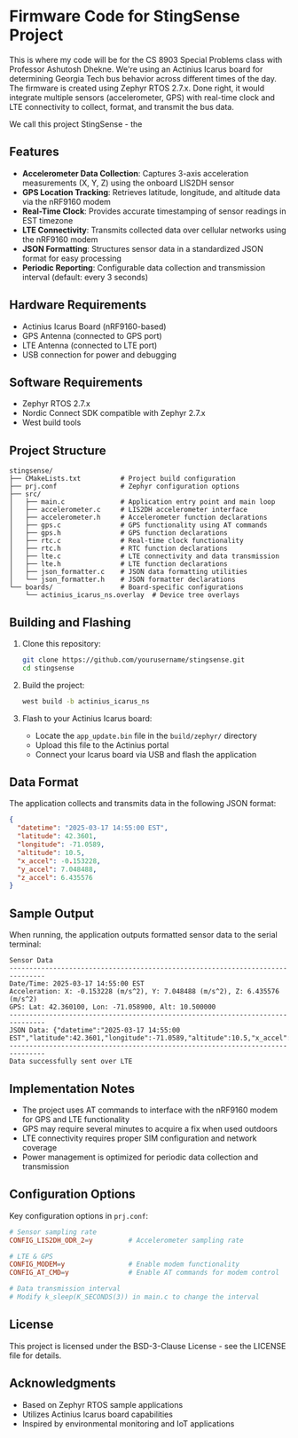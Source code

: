 # Firmware Code for StingSense Project

This is where my code will be for the CS 8903 Special Problems class with Professor Ashutosh Dhekne. We're using an Actinius Icarus board for determining Georgia Tech bus behavior across different times of the day. The firmware is created using Zephyr RTOS 2.7.x. Done right, it would integrate multiple sensors (accelerometer, GPS) with real-time clock and LTE connectivity to collect, format, and transmit the bus data.

We call this project StingSense - the 

## Features

- **Accelerometer Data Collection**: Captures 3-axis acceleration measurements (X, Y, Z) using the onboard LIS2DH sensor
- **GPS Location Tracking**: Retrieves latitude, longitude, and altitude data via the nRF9160 modem
- **Real-Time Clock**: Provides accurate timestamping of sensor readings in EST timezone
- **LTE Connectivity**: Transmits collected data over cellular networks using the nRF9160 modem
- **JSON Formatting**: Structures sensor data in a standardized JSON format for easy processing
- **Periodic Reporting**: Configurable data collection and transmission interval (default: every 3 seconds)

## Hardware Requirements

- Actinius Icarus Board (nRF9160-based)
- GPS Antenna (connected to GPS port)
- LTE Antenna (connected to LTE port)
- USB connection for power and debugging

## Software Requirements

- Zephyr RTOS 2.7.x
- Nordic Connect SDK compatible with Zephyr 2.7.x
- West build tools

## Project Structure

```
stingsense/
├── CMakeLists.txt          # Project build configuration
├── prj.conf                # Zephyr configuration options
├── src/
│   ├── main.c              # Application entry point and main loop
│   ├── accelerometer.c     # LIS2DH accelerometer interface
│   ├── accelerometer.h     # Accelerometer function declarations
│   ├── gps.c               # GPS functionality using AT commands
│   ├── gps.h               # GPS function declarations
│   ├── rtc.c               # Real-time clock functionality
│   ├── rtc.h               # RTC function declarations
│   ├── lte.c               # LTE connectivity and data transmission
│   ├── lte.h               # LTE function declarations
│   ├── json_formatter.c    # JSON data formatting utilities
│   └── json_formatter.h    # JSON formatter declarations
└── boards/                 # Board-specific configurations
    └── actinius_icarus_ns.overlay  # Device tree overlays
```

## Building and Flashing

1. Clone this repository:
   ```bash
   git clone https://github.com/yourusername/stingsense.git
   cd stingsense
   ```

2. Build the project:
   ```bash
   west build -b actinius_icarus_ns
   ```

3. Flash to your Actinius Icarus board:
   - Locate the `app_update.bin` file in the `build/zephyr/` directory
   - Upload this file to the Actinius portal
   - Connect your Icarus board via USB and flash the application

## Data Format

The application collects and transmits data in the following JSON format:

```json
{
  "datetime": "2025-03-17 14:55:00 EST",
  "latitude": 42.3601,
  "longitude": -71.0589,
  "altitude": 10.5,
  "x_accel": -0.153228,
  "y_accel": 7.048488,
  "z_accel": 6.435576
}
```

## Sample Output

When running, the application outputs formatted sensor data to the serial terminal:

```
Sensor Data
-------------------------------------------------------------------------------
Date/Time: 2025-03-17 14:55:00 EST
Acceleration: X: -0.153228 (m/s^2), Y: 7.048488 (m/s^2), Z: 6.435576 (m/s^2)
GPS: Lat: 42.360100, Lon: -71.058900, Alt: 10.500000
-------------------------------------------------------------------------------
JSON Data: {"datetime":"2025-03-17 14:55:00 EST","latitude":42.3601,"longitude":-71.0589,"altitude":10.5,"x_accel":-0.153228,"y_accel":7.048488,"z_accel":6.435576}
-------------------------------------------------------------------------------
Data successfully sent over LTE
```

## Implementation Notes

- The project uses AT commands to interface with the nRF9160 modem for GPS and LTE functionality
- GPS may require several minutes to acquire a fix when used outdoors
- LTE connectivity requires proper SIM configuration and network coverage
- Power management is optimized for periodic data collection and transmission

## Configuration Options

Key configuration options in `prj.conf`:

```conf
# Sensor sampling rate
CONFIG_LIS2DH_ODR_2=y         # Accelerometer sampling rate

# LTE & GPS
CONFIG_MODEM=y                # Enable modem functionality
CONFIG_AT_CMD=y               # Enable AT commands for modem control

# Data transmission interval
# Modify k_sleep(K_SECONDS(3)) in main.c to change the interval
```

## License

This project is licensed under the BSD-3-Clause License - see the LICENSE file for details.

## Acknowledgments

- Based on Zephyr RTOS sample applications
- Utilizes Actinius Icarus board capabilities
- Inspired by environmental monitoring and IoT applications